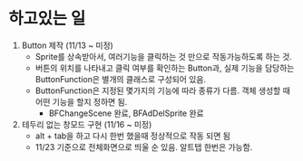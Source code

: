 # 하고있는 일
1. Button 제작 (11/13 ~ 미정)  
    - Sprite를 상속받아서, 여러기능을 클릭하는 것 만으로 작동가능하도록 하는 것.  
    - 버튼의 위치를 나타내고 클릭 여부를 확인하는 Button과, 실제 기능을 담당하는 ButtonFunction은 별개의 클래스로 구성되어 있음.  
    - ButtonFunction은 지정된 몇가지의 기능에 따라 종류가 다름. 객체 생성할 때 어떤 기능을 할지 정하면 됨.  
        - BFChangeScene 완료, BFAdDelSprite 완료  
2. 테두리 없는 창모드 구현 (11/16 ~ 미정)  
    - alt + tab을 하고 다시 한번 했을때 정상적으로 작동 되면 됨  
    - 11/23 기준으로 전체화면으로 띄울 순 있음. 알트탭 한번은 가능함.  